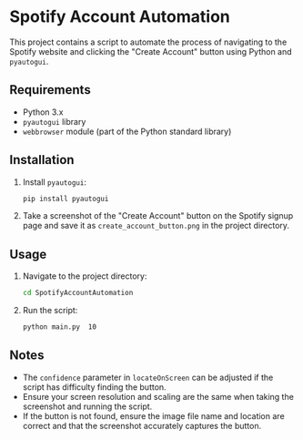 # Spotify Account Automation

This project contains a script to automate the process of navigating to the Spotify website and clicking the "Create Account" button using Python and `pyautogui`.

## Requirements

- Python 3.x
- `pyautogui` library
- `webbrowser` module (part of the Python standard library)

## Installation

1. Install `pyautogui`:
    ```bash
    pip install pyautogui
    ```

2. Take a screenshot of the "Create Account" button on the Spotify signup page and save it as `create_account_button.png` in the project directory.

## Usage

1. Navigate to the project directory:
    ```bash
    cd SpotifyAccountAutomation
    ```

2. Run the script:
    ```bash
    python main.py  10
    ```

## Notes

- The `confidence` parameter in `locateOnScreen` can be adjusted if the script has difficulty finding the button.
- Ensure your screen resolution and scaling are the same when taking the screenshot and running the script.
- If the button is not found, ensure the image file name and location are correct and that the screenshot accurately captures the button.
